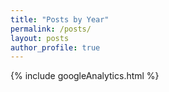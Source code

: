 ```yaml
---
title: "Posts by Year"
permalink: /posts/
layout: posts
author_profile: true
---
```



<!-- Google analytics -->
{% include googleAnalytics.html %}